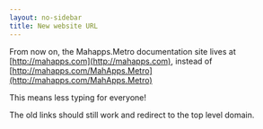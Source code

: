 ```yaml
---
layout: no-sidebar
title: New website URL
---
```


From now on, the Mahapps.Metro documentation site lives at [http://mahapps.com](http://mahapps.com), instead of [http://mahapps.com/MahApps.Metro](http://mahapps.com/MahApps.Metro)

This means less typing for everyone!

The old links should still work and redirect to the top level domain.